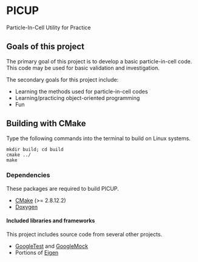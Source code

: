 # PICUP
Particle-In-Cell Utility for Practice

## Goals of this project
The primary goal of this project is to develop a basic particle-in-cell code.
This code may be used for basic validation and investigation.

The secondary goals for this project include:
* Learning the methods used for particle-in-cell codes
* Learning/practicing object-oriented programming
* Fun

## Building with CMake
Type the following commands into the terminal to build on Linux systems.

    mkdir build; cd build
    cmake ../
    make

### Dependencies
These packages are required to build PICUP.
 * [CMake](https://cmake.org/) (>= 2.8.12.2)
 * [Doxygen](https://doxygen.org/)

#### Included libraries and frameworks
This project includes source code from several other projects.
 * [GoogleTest](https://github.com/google/googletest)
   and [GoogleMock](https://github.com/google/googletest/tree/master/googlemock)
 * Portions of [Eigen](http://eigen.tuxfamily.org/)
